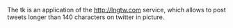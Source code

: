 The tk is an application of the http://lngtw.com service, which allows to post tweets longer than 140 characters on
twitter in picture.